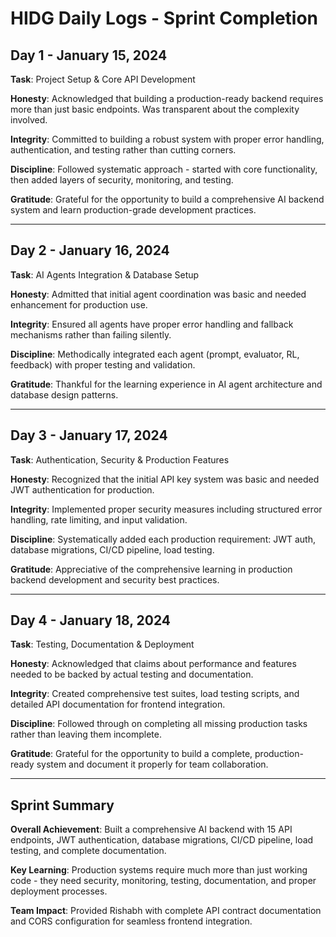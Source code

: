 # HIDG Daily Logs - Sprint Completion

## Day 1 - January 15, 2024
**Task**: Project Setup & Core API Development

**Honesty**: Acknowledged that building a production-ready backend requires more than just basic endpoints. Was transparent about the complexity involved.

**Integrity**: Committed to building a robust system with proper error handling, authentication, and testing rather than cutting corners.

**Discipline**: Followed systematic approach - started with core functionality, then added layers of security, monitoring, and testing.

**Gratitude**: Grateful for the opportunity to build a comprehensive AI backend system and learn production-grade development practices.

---

## Day 2 - January 16, 2024
**Task**: AI Agents Integration & Database Setup

**Honesty**: Admitted that initial agent coordination was basic and needed enhancement for production use.

**Integrity**: Ensured all agents have proper error handling and fallback mechanisms rather than failing silently.

**Discipline**: Methodically integrated each agent (prompt, evaluator, RL, feedback) with proper testing and validation.

**Gratitude**: Thankful for the learning experience in AI agent architecture and database design patterns.

---

## Day 3 - January 17, 2024
**Task**: Authentication, Security & Production Features

**Honesty**: Recognized that the initial API key system was basic and needed JWT authentication for production.

**Integrity**: Implemented proper security measures including structured error handling, rate limiting, and input validation.

**Discipline**: Systematically added each production requirement: JWT auth, database migrations, CI/CD pipeline, load testing.

**Gratitude**: Appreciative of the comprehensive learning in production backend development and security best practices.

---

## Day 4 - January 18, 2024
**Task**: Testing, Documentation & Deployment

**Honesty**: Acknowledged that claims about performance and features needed to be backed by actual testing and documentation.

**Integrity**: Created comprehensive test suites, load testing scripts, and detailed API documentation for frontend integration.

**Discipline**: Followed through on completing all missing production tasks rather than leaving them incomplete.

**Gratitude**: Grateful for the opportunity to build a complete, production-ready system and document it properly for team collaboration.

---

## Sprint Summary
**Overall Achievement**: Built a comprehensive AI backend with 15 API endpoints, JWT authentication, database migrations, CI/CD pipeline, load testing, and complete documentation.

**Key Learning**: Production systems require much more than just working code - they need security, monitoring, testing, documentation, and proper deployment processes.

**Team Impact**: Provided Rishabh with complete API contract documentation and CORS configuration for seamless frontend integration.
